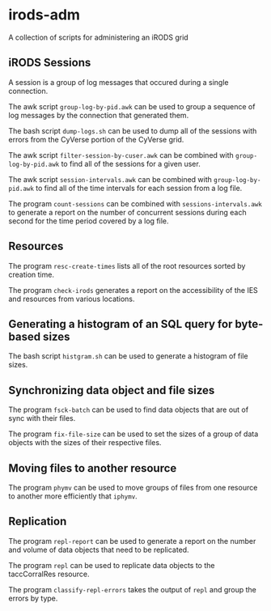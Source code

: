# irods-adm

A collection of scripts for administering an iRODS grid


## iRODS Sessions

A session is a group of log messages that occured during a single connection.

The awk script `group-log-by-pid.awk` can be used to group a sequence of log messages by the connection that generated them.

The bash script `dump-logs.sh` can be used to dump all of the sessions with errors from the CyVerse portion of the CyVerse grid.

The awk script `filter-session-by-cuser.awk` can be combined with `group-log-by-pid.awk` to find all of the sessions for a given user.

The awk script `session-intervals.awk` can be combined with `group-log-by-pid.awk` to find all of the time intervals for each session from a log file.

The program `count-sessions` can be combined with `sessions-intervals.awk` to generate a report on the number of concurrent sessions during each second for the time period covered by a log file.


## Resources

The program `resc-create-times` lists all of the root resources sorted by creation time.

The program `check-irods` generates a report on the accessibility of the IES and resources from various locations.


## Generating a histogram of an SQL query for byte-based sizes

The bash script `histgram.sh` can be used to generate a histogram of file sizes.


## Synchronizing data object and file sizes

The program `fsck-batch` can be used to find data objects that are out of sync with their files.

The program `fix-file-size` can be used to set the sizes of a group of data objects with the sizes of their respective files.


## Moving files to another resource

The program `phymv` can be used to move groups of files from one resource to another more efficiently that `iphymv`.


## Replication

The program `repl-report` can be used to generate a report on the number and volume of data objects that need to be replicated.

The program `repl` can be used to replicate data objects to the taccCorralRes resource.

The program `classify-repl-errors` takes the output of `repl` and group the errors by type.
